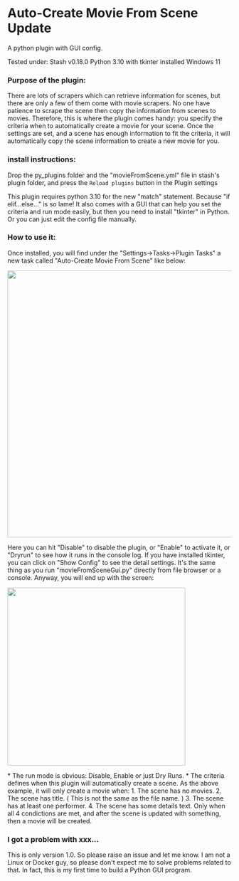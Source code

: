 # Auto-Create Movie From Scene Update
A python plugin with GUI config.

Tested under:
Stash v0.18.0
Python 3.10 with tkinter installed
Windows 11

### Purpose of the plugin:
There are lots of scrapers which can retrieve information for scenes, but there are only a few of them come with movie scrapers. No one have patience to scrape the scene then copy the information from scenes to movies. Therefore, this is where the plugin comes handy: you specify the criteria when to automatically create a movie for your scene. Once the settings are set, and a scene has enough information to fit the criteria, it will automatically copy the scene information to create a new movie for you.

### install instructions:
Drop the py_plugins folder and the "movieFromScene.yml" file in stash's plugin folder, and press the `Reload plugins` button in the Plugin settings

This plugin requires python 3.10 for the new "match" statement. Because "if elif...else..." is so lame!
It also comes with a GUI that can help you set the criteria and run mode easily, but then you need to install "tkinter" in Python. Or you can just edit the config file manually.

### How to use it:
Once installed, you will find under the "Settings->Tasks->Plugin Tasks" a new task called "Auto-Create Movie From Scene" like below:
<p>
<img src="https://user-images.githubusercontent.com/22040708/211181083-e24a7685-073e-4f0c-a00f-872dfbe34ab4.png" width=600 />
<p>
Here you can hit "Disable" to disable the plugin, or "Enable" to activate it, or "Dryrun" to see how it runs in the console log.
If you have installed tkinter, you can click on "Show Config" to see the detail settings.
It's the same thing as you run "movieFromSceneGui.py" directly from file browser or a console. Anyway, you will end up with the screen: 
<p>
<img src="https://user-images.githubusercontent.com/22040708/211181257-2182df00-0b8f-4c93-90d9-885dbb0172f6.png" width= 400 />
<p>
* The run mode is obvious: Disable, Enable or just Dry Runs.
* The criteria defines when this plugin will automatically create a scene.
As the above example, it will only create a movie when:
1. The scene has no movies.
2. The scene has title. ( This is not the same as the file name. )
3. The scene has at least one performer.
4. The scene has some details text.
Only when all 4 condictions are met, and after the scene is updated with something, then a movie will be created.

### I got a problem with xxx...
This is only version 1.0. So please raise an issue and let me know. I am not a Linux or Docker guy, so please don't expect me to solve
problems related to that. In fact, this is my first time to build a Python GUI program.



